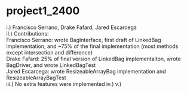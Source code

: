 # project1_2400  
i.) Francisco Serrano, Drake Fafard, Jared Escarcega   
iI.) Contributions:  
  Francisco Serrano: wrote BagInterface, first draft of LinkedBag implementation, and ~75% of the final implementation (most methods except intersection and difference)   
  Drake Fafard: 25% of final version of LinkedBag implementaiton, wrote BagDriver, and wrote LinkedBagTest  
  Jared Escarcega: wrote ResizeableArrayBag implementation and ResizeableArrayBagTest  
iii.)  No extra features were implemented
iv.)<insert video link here> 
v.) <insert excel sheet here> 
